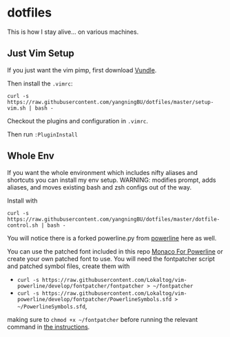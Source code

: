 # dotfiles
This is how I stay alive... on various machines.

## Just Vim Setup

If you just want the vim pimp, first download [Vundle](https://github.com/VundleVim/Vundle.vim).

Then install the `.vimrc`:
```
curl -s https://raw.githubusercontent.com/yangningBU/dotfiles/master/setup-vim.sh | bash -
```
Checkout the plugins and configuration in `.vimrc`.

Then run `:PluginInstall`

## Whole Env

If you want the whole environment which includes nifty aliases and shortcuts you can install my env setup.
WARNING: modifies prompt, adds aliases, and moves existing bash and zsh configs out of the way.

Install with
```
curl -s https://raw.githubusercontent.com/yangningBU/dotfiles/master/dotfile-control.sh | bash -
```

You will notice there is a forked powerline.py from [powerline](https://github.com/milkbikis/powerline-bash) here as well.

You can use the patched font included in this repo [Monaco For Powerline](Monaco-Powerline.otf) or create your own patched font to use. You will need the fontpatcher script and patched symbol files, create them with
- `curl -s https://raw.githubusercontent.com/Lokaltog/vim-powerline/develop/fontpatcher/fontpatcher > ~/fontpatcher`
- `curl -s https://raw.githubusercontent.com/Lokaltog/vim-powerline/develop/fontpatcher/PowerlineSymbols.sfd > ~/PowerlineSymbols.sfd`, 

making sure to `chmod +x ~/fontpatcher` before running the relevant command in [the instructions](https://github.com/Lokaltog/vim-powerline/tree/develop/fontpatcher#os-x).

